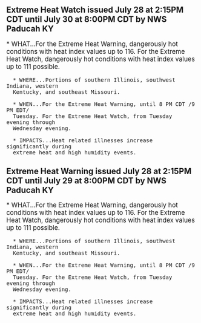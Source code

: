 <p>
   <h2>Extreme Heat Watch issued July 28 at 2:15PM CDT until July 30 at 8:00PM CDT by NWS Paducah KY</h2>
   <div style="font-size:120%">* WHAT...For the Extreme Heat Warning, dangerously hot conditions
      with heat index values up to 116. For the Extreme Heat Watch,
      dangerously hot conditions with heat index values up to 111
      possible.
      
      * WHERE...Portions of southern Illinois, southwest Indiana, western
      Kentucky, and southeast Missouri.
      
      * WHEN...For the Extreme Heat Warning, until 8 PM CDT /9 PM EDT/
      Tuesday. For the Extreme Heat Watch, from Tuesday evening through
      Wednesday evening.
      
      * IMPACTS...Heat related illnesses increase significantly during
      extreme heat and high humidity events.
   </div>
</p>
<p>
   <h2>Extreme Heat Warning issued July 28 at 2:15PM CDT until July 29 at 8:00PM CDT by NWS Paducah KY</h2>
   <div style="font-size:120%">* WHAT...For the Extreme Heat Warning, dangerously hot conditions
      with heat index values up to 116. For the Extreme Heat Watch,
      dangerously hot conditions with heat index values up to 111
      possible.
      
      * WHERE...Portions of southern Illinois, southwest Indiana, western
      Kentucky, and southeast Missouri.
      
      * WHEN...For the Extreme Heat Warning, until 8 PM CDT /9 PM EDT/
      Tuesday. For the Extreme Heat Watch, from Tuesday evening through
      Wednesday evening.
      
      * IMPACTS...Heat related illnesses increase significantly during
      extreme heat and high humidity events.
   </div>
</p>